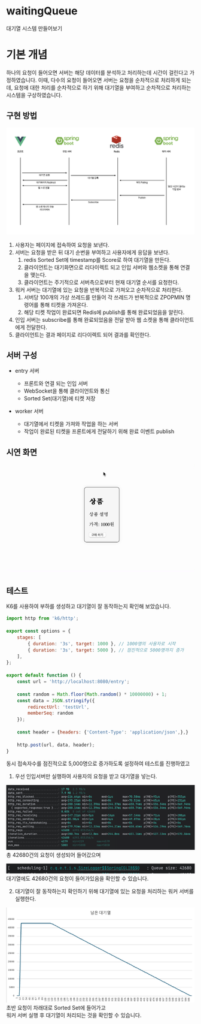 # waitingQueue

대기열 시스템 만들어보기

# 기본 개념

하나의 요청이 들어오면 서버는 해당 데이터를 분석하고 처리하는데 시간이 걸린다고 가정하였습니다.
이때, 다수의 요청이 들어오면 서버는 요청을 순차적으로 처리하게 되는데,
요청에 대한 처리를 순차적으로 하기 위해 대기열을 부여하고 순차적으로 처리하는 시스템을 구상하였습니다.

## 구현 방법

![waiting.png](assets/waiting.png)

1. 사용자는 페이지에 접속하여 요청을 보낸다.
2. 서버는 요청을 받은 뒤 대기 순번을 부여하고 사용자에게 응답을 보낸다.
   1. redis Sorted Set에 timestamp를 Score로 하여 대기열을 만든다. 
   2. 클라이언트는 대기화면으로 리다이렉트 되고 인입 서버와 웹소켓을 통해 연결을 맺는다.
   3. 클라이언트는 주기적으로 서버측으로부터 현재 대기열 순서를 요청한다.
3. 워커 서버는 대기열에 있는 요청을 반복적으로 가져오고 순차적으로 처리한다.
   1. 서버당 100개의 가상 쓰레드를 만들어 각 쓰레드가 반복적으로 ZPOPMIN 명령어를 통해 티켓을 가져온다.
   2. 해당 티켓 작업이 완료되면 Redis에 publish를 통해 완료되었음을 알린다.
4. 인입 서버는 subscribe를 통해 완료되었음을 전달 받아 웹 소켓을 통해 클라이언트에게 전달한다.
5. 클라이언트는 결과 페이지로 리다이렉트 되어 결과를 확인한다.

## 서버 구성

- entry 서버 
  - 프론트와 연결 되는 인입 서버
  - WebSocket을 통해 클라이언트와 통신
  - Sorted Set(대기열)에 티켓 저장 

- worker 서버
  - 대기열에서 티켓을 가져와 작업을 하는 서버 
  - 작업이 완료된 티켓을 프론트에게 전달하기 위해 완료 이벤트 publish


## 시연 화면

![image2.gif](assets/image2.gif)

## 테스트

K6를 사용하여 부하를 생성하고 대기열이 잘 동작하는지 확인해 보았습니다.   

```javascript
import http from 'k6/http';

export const options = {
    stages: [
        { duration: '3s', target: 1000 }, // 1000명의 사용자로 시작
        { duration: '3s', target: 5000 }, // 점진적으로 5000명까지 증가
    ],
};

export default function () {
    const url = 'http://localhost:8080/entry';

    const random = Math.floor(Math.random() * 10000000) + 1;
    const data = JSON.stringify({
        redirectUrl: 'testUrl',
        memberSeq: random
    });

    const header = {headers: {'Content-Type': 'application/json',},}

    http.post(url, data, header);
}
```

동시 접속자수를 점진적으로 5,000명으로 증가하도록 설정하여 테스트를 진행하였고   

1. 우선 인입서버만 실행하여 사용자의 요청을 받고 대기열을 넣는다.  

![image4.png](assets/image4.png)   
총 42680건의 요청이 생성되어 들어갔으며    

![image5.png](assets/image5.png)    
대기열에도 42680건의 요청이 들어가있음을 확인할 수 있습니다.  

2. 대기열이 잘 동작하는지 확인하기 위해 대기열에 있는 요청을 처리하는 워커 서버를 실행한다.   

![image7.png](assets/image7.png)    
초반 요청이 차래대로 Sorted Set에 들어가고     
워커 서버 실행 후 대기열이 처리되는 것을 확인할 수 있습니다.  
